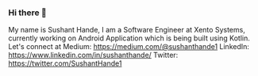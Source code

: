 ### Hi there 👋
My name is Sushant Hande, I am a Software Engineer at Xento Systems, currently working on Android Application which is being built using Kotlin.
Let's connect at 
Medium: https://medium.com/@sushanthande1
LinkedIn: https://www.linkedin.com/in/sushanthande/
Twitter: https://twitter.com/SushantHande1
<!--
**Sushant-Hande/Sushant-Hande** is a ✨ _special_ ✨ repository because its `README.md` (this file) appears on your GitHub profile.

Here are some ideas to get you started:

- 🔭 I’m currently working on ...
- 🌱 I’m currently learning ...
- 👯 I’m looking to collaborate on ...
- 🤔 I’m looking for help with ...
- 💬 Ask me about ...
- 📫 How to reach me: ...
- 😄 Pronouns: ...
- ⚡ Fun fact: ...
-->
